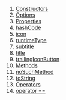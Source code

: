 1.  [Constructors](./Options-class.md)
2.  [Options](./Options/Options.md)
3.  [Properties](./Options-class.md)
4.  [hashCode](https://api.flutter.dev/flutter/dart-core/Object/hashCode.html)
5.  [icon](./Options/icon.md)
6.  [runtimeType](https://api.flutter.dev/flutter/dart-core/Object/runtimeType.html)
7.  [subtitle](./Options/subtitle.md)
8.  [title](./Options/title.md)
9.  [trailingIconButton](./Options/trailingIconButton.md)
10. [Methods](./Options-class.md)
11. [noSuchMethod](https://api.flutter.dev/flutter/dart-core/Object/noSuchMethod.html)
12. [toString](https://api.flutter.dev/flutter/dart-core/Object/toString.html)
13. [Operators](./Options-class.md)
14. [operator
    ==](https://api.flutter.dev/flutter/dart-core/Object/operator_equals.html)
